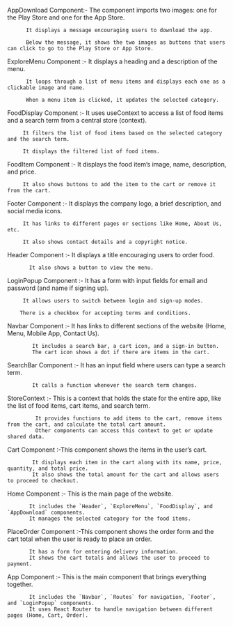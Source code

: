 AppDownload Component:- The component imports two images: one for the Play Store and one for the App Store.

          It displays a message encouraging users to download the app.

          Below the message, it shows the two images as buttons that users can click to go to the Play Store or App Store.

ExploreMenu Component :- It displays a heading and a description of the menu.

          It loops through a list of menu items and displays each one as a clickable image and name.

          When a menu item is clicked, it updates the selected category.

FoodDisplay Component :- It uses useContext to access a list of food items and a search term from a central store (context).

         It filters the list of food items based on the selected category and the search term.

         It displays the filtered list of food items.

FoodItem Component :- It displays the food item’s image, name, description, and price.

         It also shows buttons to add the item to the cart or remove it from the cart.

Footer Component :- It displays the company logo, a brief description, and social media icons.

         It has links to different pages or sections like Home, About Us, etc.

         It also shows contact details and a copyright notice.

Header Component :- It displays a title encouraging users to order food.
          
           It also shows a button to view the menu.

LoginPopup Component :- It has a form with input fields for email and password (and name if signing up).

         It allows users to switch between login and sign-up modes.

        There is a checkbox for accepting terms and conditions.

Navbar Component :- It has links to different sections of the website (Home, Menu, Mobile App, Contact Us).
            
            It includes a search bar, a cart icon, and a sign-in button.
            The cart icon shows a dot if there are items in the cart.

SearchBar Component :- It has an input field where users can type a search term.
 
            It calls a function whenever the search term changes.

StoreContext :-  This is a context that holds the state for the entire app, like the list of food items, cart items, and search term.
            
             It provides functions to add items to the cart, remove items from the cart, and calculate the total cart amount.
             Other components can access this context to get or update shared data.

Cart Component :-This component shows the items in the user’s cart.
 
            It displays each item in the cart along with its name, price, quantity, and total price.
            It also shows the total amount for the cart and allows users to proceed to checkout.

Home Component :-  This is the main page of the website.
  
           It includes the `Header`, `ExploreMenu`, `FoodDisplay`, and `AppDownload` components.
           It manages the selected category for the food items.

PlaceOrder Component :-This component shows the order form and the cart total when the user is ready to place an order.
  
           It has a form for entering delivery information.
           It shows the cart totals and allows the user to proceed to payment.

App Component :- This is the main component that brings everything together.
  
           It includes the `Navbar`, `Routes` for navigation, `Footer`, and `LoginPopup` components.
           It uses React Router to handle navigation between different pages (Home, Cart, Order).



